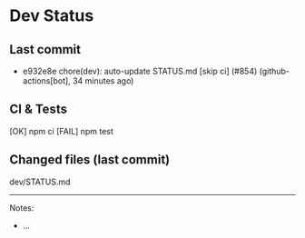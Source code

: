 # Dev Status

## Last commit
- e932e8e chore(dev): auto-update STATUS.md [skip ci] (#854) (github-actions[bot], 34 minutes ago)
## CI & Tests
[OK] npm ci
[FAIL] npm test

## Changed files (last commit)
dev/STATUS.md

---
Notes:
- ...
